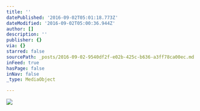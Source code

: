 ```yaml
---
title: ''
datePublished: '2016-09-02T05:01:18.773Z'
dateModified: '2016-09-02T05:00:36.944Z'
author: []
description: ''
publisher: {}
via: {}
starred: false
sourcePath: _posts/2016-09-02-9540df2f-e02b-425c-b636-a3ff78ca00ec.md
inFeed: true
hasPage: false
inNav: false
_type: MediaObject

---
```

![](https://the-grid-user-content.s3-us-west-2.amazonaws.com/120d5fc7-756d-40a7-9b68-12a9b9add358.jpg)